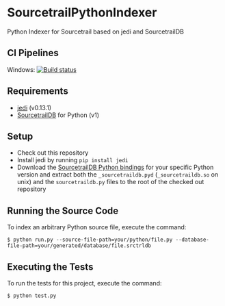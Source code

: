 # SourcetrailPythonIndexer
Python Indexer for Sourcetrail based on jedi and SourcetrailDB


## CI Pipelines
Windows: [![Build status](https://ci.appveyor.com/api/projects/status/4vo082swmhmny1a1/branch/master?svg=true)](https://ci.appveyor.com/project/mlangkabel/sourcetrailpythonindexer/branch/master)


## Requirements
* [jedi](https://github.com/davidhalter/jedi) (v0.13.1)
* [SourcetrailDB](https://github.com/CoatiSoftware/SourcetrailDB) for Python (v1)


## Setup
* Check out this repository
* Install jedi by running `pip install jedi`
* Download the [SourcetrailDB Python bindings](https://github.com/CoatiSoftware/SourcetrailDB/releases) for your specific Python version and extract both the `_sourcetraildb.pyd` (`_sourcetraildb.so` on unix) and the `sourcetraildb.py` files to the root of the checked out repository


## Running the Source Code
To index an arbitrary Python source file, execute the command:

```
$ python run.py --source-file-path=your/python/file.py --database-file-path=your/generated/database/file.srctrldb
```


## Executing the Tests
To run the tests for this project, execute the command:
```
$ python test.py
```
